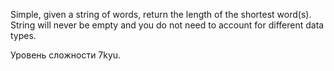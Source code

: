 Simple, given a string of words, return the length of the shortest word(s).
String will never be empty and you do not need to account for different data types.

Уровень сложности 7kyu.